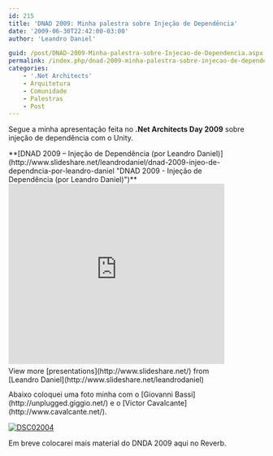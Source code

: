 ```yaml
---
id: 215
title: 'DNAD 2009: Minha palestra sobre Injeção de Dependência'
date: '2009-06-30T22:42:00-03:00'
author: 'Leandro Daniel'

guid: /post/DNAD-2009-Minha-palestra-sobre-Injecao-de-Dependencia.aspx
permalink: /index.php/dnad-2009-minha-palestra-sobre-injecao-de-dependencia/
categories:
    - '.Net Architects'
    - Arquitetura
    - Comunidade
    - Palestras
    - Post
---
```


Segue a minha apresentação feita no **.Net Architects Day 2009** sobre injeção de dependência com o Unity.

<div id="__ss_1670099" style="width: 425px;">**[DNAD 2009 – Injeção de Dependência (por Leandro Daniel)](http://www.slideshare.net/leandrodaniel/dnad-2009-injeo-de-dependncia-por-leandro-daniel "DNAD 2009 - Injeção de Dependência (por Leandro Daniel)")** <iframe frameborder="0" height="355" loading="lazy" marginheight="0" marginwidth="0" scrolling="no" src="http://www.slideshare.net/slideshow/embed_code/1670099" width="425"></iframe><div style="padding-bottom: 12px; padding-left: 0px; padding-right: 0px; padding-top: 5px;">View more [presentations](http://www.slideshare.net/) from [Leandro Daniel](http://www.slideshare.net/leandrodaniel)</div></div>Abaixo coloquei uma foto minha com o [Giovanni Bassi](http://unplugged.giggio.net/) e o [Victor Cavalcante](http://www.cavalcante.net/).

[![DSC02004](http://leandrodaniel.com/pics/WindowsLiveWriter/DNAD2009MinhapalestrasobreInjeodeDependn/185F73B8/DSC02004_thumb.jpg "DSC02004")](http://leandrodaniel.com/pics/WindowsLiveWriter/DNAD2009MinhapalestrasobreInjeodeDependn/20BE27AD/DSC02004.jpg)

Em breve colocarei mais material do DNDA 2009 aqui no Reverb.